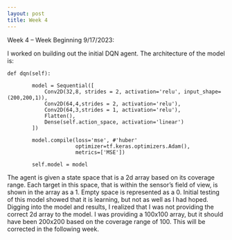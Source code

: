 ```yaml
---
layout: post
title: Week 4
---
```


Week 4 – Week Beginning 9/17/2023:

I worked on building out the initial DQN agent. The architecture of the model is:

    def dqn(self):
    
            model = Sequential([
                Conv2D(32,8, strides = 2, activation='relu', input_shape=(200,200,1)),
                Conv2D(64,4,strides = 2, activation='relu'),
                Conv2D(64,3,strides = 1, activation='relu'),
                Flatten(),
                Dense(self.action_space, activation='linear')
            ])
    
            model.compile(loss='mse', #'huber'
                          optimizer=tf.keras.optimizers.Adam(),
                          metrics=['MSE'])
            
            self.model = model

The agent is given a state space that is a 2d array based on its coverage range. Each target in this space, that is within the sensor’s field of view, is shown in the array as a 1. Empty space is represented as a 0.
Initial testing of this model showed that it is learning, but not as well as I had hoped. Digging into the model and results, I realized that I was not providing the correct 2d array to the model. I was providing a 100x100 array, but it should have been 200x200 based on the coverage range of 100. This will be corrected in the following week.
